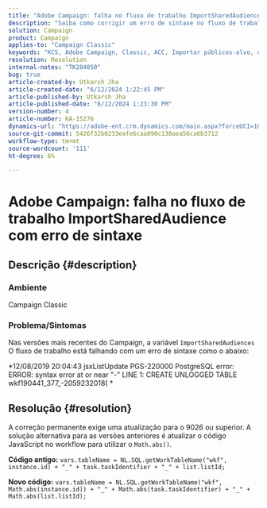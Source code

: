 ```yaml
---
title: "Adobe Campaign: falha no fluxo de trabalho ImportSharedAudience com erro de sintaxe"
description: "Saiba como corrigir um erro de sintaxe no fluxo de trabalho ImportSharedAudiences."
solution: Campaign
product: Campaign
applies-to: "Campaign Classic"
keywords: "KCS, Adobe Campaign, Classic, ACC, Importar públicos-alvo, erro de sintaxe"
resolution: Resolution
internal-notes: "TK204050"
bug: true
article-created-by: Utkarsh Jha
article-created-date: "6/12/2024 1:22:45 PM"
article-published-by: Utkarsh Jha
article-published-date: "6/12/2024 1:23:30 PM"
version-number: 4
article-number: KA-15276
dynamics-url: "https://adobe-ent.crm.dynamics.com/main.aspx?forceUCI=1&pagetype=entityrecord&etn=knowledgearticle&id=f75670d8-be28-ef11-840a-00224808decd"
source-git-commit: 5426f32b0233eafe6caa090c130aea56ca6b3712
workflow-type: tm+mt
source-wordcount: '111'
ht-degree: 6%

---
```


# Adobe Campaign: falha no fluxo de trabalho ImportSharedAudience com erro de sintaxe

## Descrição {#description}


### <b>Ambiente</b>

Campaign Classic



### <b>Problema/Sintomas</b>

Nas versões mais recentes do Campaign, a variável `ImportSharedAudiences` O fluxo de trabalho está falhando com um erro de sintaxe como o abaixo:

*12/08/2019 20:04:43 jsxListUpdate PGS-220000 PostgreSQL error: ERROR: syntax error at or near &quot;-&quot; LINE 1: CREATE UNLOGGED TABLE wkf190441_377_-2059232018( *


## Resolução {#resolution}


A correção permanente exige uma atualização para o 9026 ou superior. A solução alternativa para as versões anteriores é atualizar o código JavaScript no workflow para utilizar o `Math.abs()`.

<b>Código antigo:</b>
`vars.tableName = NL.SQL.getWorkTableName("wkf", instance.id) + "_" + task.taskIdentifier + "_" + list.listId;`

<b>Novo código:</b>
`vars.tableName = NL.SQL.getWorkTableName("wkf", Math.abs(instance.id)) + "_" + Math.abs(task.taskIdentifier) + "_" + Math.abs(list.listId);`


